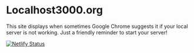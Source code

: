 # Localhost3000.org

This site displays when sometimes Google Chrome suggests it if your local server
is not working. Just a friendly reminder to start your server!

[![Netlify Status](https://api.netlify.com/api/v1/badges/8799348d-ff17-42b3-82b1-f8e6307a4013/deploy-status)](https://app.netlify.com/sites/localhost-3000/deploys)
